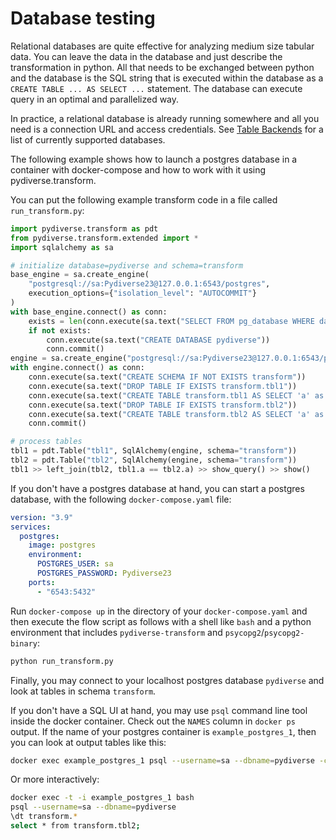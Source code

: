 # Database testing

Relational databases are quite effective for analyzing medium size tabular data. You can leave the data in the database
and just describe the transformation in python. All that needs to be exchanged between python and the database is the 
SQL string that is executed within the database as a `CREATE TABLE ... AS SELECT ...` statement. The database can 
execute query in an optimal and parallelized way.

In practice, a relational database is already running somewhere and all you need is a connection URL and access 
credentials. See [Table Backends](table_backends.md) for a list of currently supported databases.

The following example shows how to launch a postgres database in a container with docker-compose and how to work with it
using pydiverse.transform.

You can put the following example transform code in a file called `run_transform.py`:

```python
import pydiverse.transform as pdt
from pydiverse.transform.extended import *
import sqlalchemy as sa

# initialize database=pydiverse and schema=transform
base_engine = sa.create_engine(
    "postgresql://sa:Pydiverse23@127.0.0.1:6543/postgres",
    execution_options={"isolation_level": "AUTOCOMMIT"}
)
with base_engine.connect() as conn:
    exists = len(conn.execute(sa.text("SELECT FROM pg_database WHERE datname = 'pydiverse'")).fetchall()) > 0
    if not exists:
        conn.execute(sa.text("CREATE DATABASE pydiverse"))
        conn.commit()
engine = sa.create_engine("postgresql://sa:Pydiverse23@127.0.0.1:6543/pydiverse")
with engine.connect() as conn:
    conn.execute(sa.text("CREATE SCHEMA IF NOT EXISTS transform"))
    conn.execute(sa.text("DROP TABLE IF EXISTS transform.tbl1"))
    conn.execute(sa.text("CREATE TABLE transform.tbl1 AS SELECT 'a' as a, 1 as b"))
    conn.execute(sa.text("DROP TABLE IF EXISTS transform.tbl2"))
    conn.execute(sa.text("CREATE TABLE transform.tbl2 AS SELECT 'a' as a, 1.1 as c"))
    conn.commit()

# process tables
tbl1 = pdt.Table("tbl1", SqlAlchemy(engine, schema="transform"))
tbl2 = pdt.Table("tbl2", SqlAlchemy(engine, schema="transform"))
tbl1 >> left_join(tbl2, tbl1.a == tbl2.a) >> show_query() >> show()
```

If you don't have a postgres database at hand, you can start a postgres database, with the following `docker-compose.yaml` file:

```yaml
version: "3.9"
services:
  postgres:
    image: postgres
    environment:
      POSTGRES_USER: sa
      POSTGRES_PASSWORD: Pydiverse23
    ports:
      - "6543:5432"
```

Run `docker-compose up` in the directory of your `docker-compose.yaml` and then execute
the flow script as follows with a shell like `bash` and a python environment that
includes `pydiverse-transform` and `psycopg2`/`psycopg2-binary`:

```bash
python run_transform.py
```

Finally, you may connect to your localhost postgres database `pydiverse` and
look at tables in schema `transform`.

If you don't have a SQL UI at hand, you may use `psql` command line tool inside the docker container.
Check out the `NAMES` column in `docker ps` output. If the name of your postgres container is
`example_postgres_1`, then you can look at output tables like this:

```bash
docker exec example_postgres_1 psql --username=sa --dbname=pydiverse -c 'select * from transform.tbl1;'
```

Or more interactively:

```bash
docker exec -t -i example_postgres_1 bash
psql --username=sa --dbname=pydiverse
\dt transform.*
select * from transform.tbl2;
```
